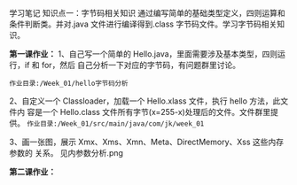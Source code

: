 学习笔记
知识点一：字节码相关知识
通过编写简单的基础类型定义，四则运算和条件判断类。并对.java 文件进行编译得到.class 字节码文件。学习字节码相关知识。

**第一课作业：**
1、自己写一个简单的 Hello.java，里面需要涉及基本类型，四则运行，if 和 for，然后 自己分析一下对应的字节码，有问题群里讨论。

    作业目录:/Week_01/hello字节码分析

2、自定义一个 Classloader，加载一个 Hello.xlass 文件，执行 hello 方法，此文件内 容是一个 Hello.class 文件所有字节(x=255-x)处理后的文件。文件群里提供。
    ```作业目录:/Week_01/src/main/java/com/jk/week_01```

3、画一张图，展示 Xmx、Xms、Xmn、Meta、DirectMemory、Xss 这些内存参数的 关系。
    见内参数分析.png

**第二课作业：**
 
